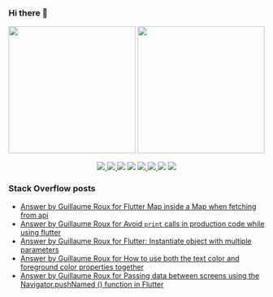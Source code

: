 ### Hi there 👋

<p align="left">
 <a>
  <img height="250em" src="https://github-readme-stats.vercel.app/api?username=TesteurManiak&theme=tokyonight" />
  <a href="https://stackoverflow.com/users/9942346/testeur-maniak">
   <img height="250em" src="https://github-readme-stackoverflow.vercel.app/?userID=9942346&theme=dark" />
  </a>
 </a>
</p>

<p align="center">
 <a href="https://pub.dev/publishers/rouxguillau.me/packages">
  <img src="https://img.shields.io/badge/dart-%230175C2.svg?&style=for-the-badge&logo=dart&logoColor=white"/>
 </a>
 <a href="https://pub.dev/publishers/rouxguillau.me/packages">
  <img src="https://img.shields.io/badge/Flutter%20-%2302569B.svg?&style=for-the-badge&logo=Flutter&logoColor=white" />
 </a>
 <img src="https://img.shields.io/badge/swift-%23FA7343.svg?&style=for-the-badge&logo=swift&logoColor=white"/>
 <img src="https://img.shields.io/badge/git%20-%23F05033.svg?&style=for-the-badge&logo=git&logoColor=white"/>
 <a href="https://gitlab.com/G_Roux">
  <img src="https://img.shields.io/badge/gitlab%20-%23181717.svg?&style=for-the-badge&logo=gitlab&logoColor=white"/>
 </a>
 <a href="https://github.com/TesteurManiak">
  <img src="https://img.shields.io/badge/github%20-%23121011.svg?&style=for-the-badge&logo=github&logoColor=white"/>
 </a>
 <img src="https://img.shields.io/badge/firebase%20-%23039BE5.svg?&style=for-the-badge&logo=firebase"/>
 <a href="https://www.linkedin.com/in/guillaume2-roux/">
  <img src="https://img.shields.io/badge/linkedin%20-%230077B5.svg?&style=for-the-badge&logo=linkedin&logoColor=white"/>
 </a>
</p>

### Stack Overflow posts

<!-- STACKOVERFLOW:START -->
- [Answer by Guillaume Roux for Flutter Map inside a Map when fetching from api](https://stackoverflow.com/questions/70923719/flutter-map-inside-a-map-when-fetching-from-api/70923890#70923890)
- [Answer by Guillaume Roux for Avoid `print` calls in production code while using flutter](https://stackoverflow.com/questions/70922788/avoid-print-calls-in-production-code-while-using-flutter/70922854#70922854)
- [Answer by Guillaume Roux for Flutter: Instantiate object with multiple parameters](https://stackoverflow.com/questions/70885357/flutter-instantiate-object-with-multiple-parameters/70901872#70901872)
- [Answer by Guillaume Roux for How to use both the text color and foreground color properties together](https://stackoverflow.com/questions/70874150/how-to-use-both-the-text-color-and-foreground-color-properties-together/70880979#70880979)
- [Answer by Guillaume Roux for Passing data between screens using the Navigator.pushNamed &lpar;&rpar; function in Flutter](https://stackoverflow.com/questions/70755664/passing-data-between-screens-using-the-navigator-pushnamed-function-in-flutte/70756011#70756011)
<!-- STACKOVERFLOW:END -->
